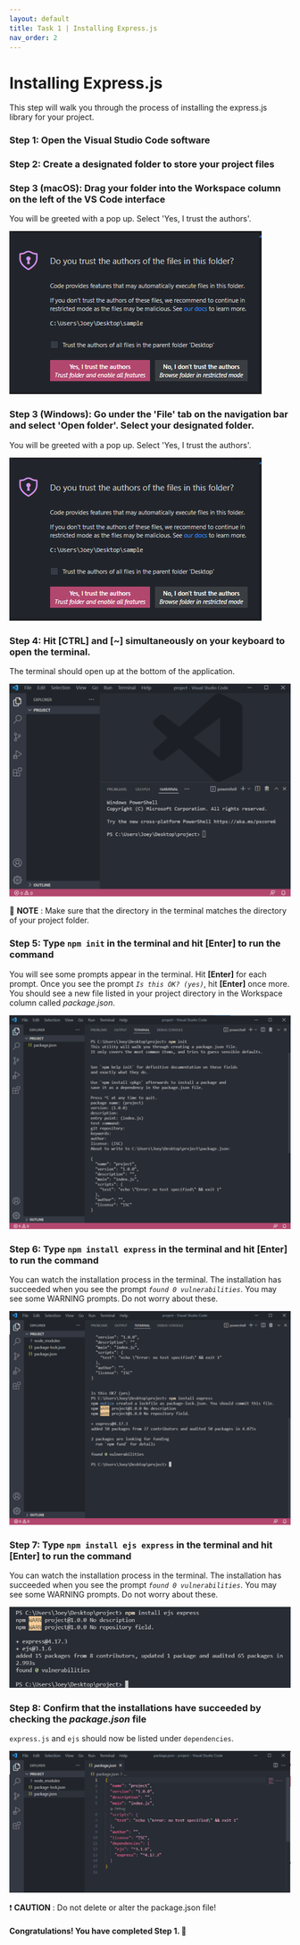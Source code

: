 ```yaml
---
layout: default
title: Task 1 | Installing Express.js
nav_order: 2
---
```

# Installing Express.js
This step will walk you through the process of installing the express.js library for your project.

### Step 1: Open the Visual Studio Code software

### Step 2: Create a designated folder to store your project files

### Step 3 (macOS): Drag your folder into the Workspace column on the left of the VS Code interface
You will be greeted with a pop up. Select 'Yes, I trust the authors'.

![Workspace popup message](../assets/images/step-3.png)

### Step 3 (Windows): Go under the 'File' tab on the navigation bar and select 'Open folder'. Select your designated folder.
You will be greeted with a pop up. Select 'Yes, I trust the authors'.

![Workspace popup message](../assets/images/step-3.png)

### Step 4: Hit **[CTRL]** and **[~]** simultaneously on your keyboard to open the terminal.
The terminal should open up at the bottom of the application.


![Screenshot of terminal](../assets/images/task-1-terminal.png)


💭 **NOTE** : Make sure that the directory in the terminal matches the directory of your project folder.

### Step 5: Type `npm init` in the terminal and hit **[Enter]** to run the command
You will see some prompts appear in the terminal. Hit **[Enter]** for each prompt. Once you see the prompt *`Is this OK? (yes)`*, hit **[Enter]** once more. You should see a new file listed in your project directory in the Workspace column called *package.json*.


![Screenshot of workspace after initialization](../assets/images/task-1-init.png)

### Step 6: Type `npm install express` in the terminal and hit **[Enter]** to run the command
You can watch the installation process in the terminal. The installation has succeeded when you see the prompt *`found 0 vulnerabilities`*. You may see some WARNING prompts. Do not worry about these.


![Screenshot of workspace after install express](../assets/images/task-1-install-express.png)

### Step 7: Type `npm install ejs express` in the terminal and hit **[Enter]** to run the command
You can watch the installation process in the terminal. The installation has succeeded when you see the prompt *`found 0 vulnerabilities`*. You may see some WARNING prompts. Do not worry about these.


![Screenshot of ejs command](../assets/images/task-1-install-ejs.png)

### Step 8: Confirm that the installations have succeeded by checking the *package.json* file
`express.js` and `ejs` should now be listed under `dependencies`.


![Screenshot of package.json file](../assets/images/task-1-package-json.png)


❗ **CAUTION** : Do not delete or alter the package.json file!

#### Congratulations! You have completed Step 1. 🚀
